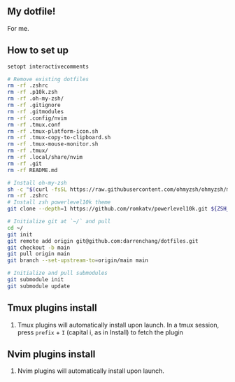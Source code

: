 ## My dotfile!
For me.

## How to set up
```bash
setopt interactivecomments

# Remove existing dotfiles
rm -rf .zshrc
rm -rf .p10k.zsh
rm -rf .oh-my-zsh/
rm -rf .gitignore
rm -rf .gitmodules
rm -rf .config/nvim
rm -rf .tmux.conf
rm -rf .tmux-platform-icon.sh
rm -rf .tmux-copy-to-clipboard.sh
rm -rf .tmux-mouse-monitor.sh
rm -rf .tmux/
rm -rf .local/share/nvim
rm -rf .git
rm -rf README.md

# Install oh-my-zsh
sh -c "$(curl -fsSL https://raw.githubusercontent.com/ohmyzsh/ohmyzsh/master/tools/install.sh)" "" --unattended
rm -rf .zshrc
# Install zsh powerlevel10k theme
git clone --depth=1 https://github.com/romkatv/powerlevel10k.git ${ZSH_CUSTOM:-$HOME/.oh-my-zsh/custom}/themes/powerlevel10k

# Initialize git at `~/` and pull
cd ~/
git init
git remote add origin git@github.com:darrenchang/dotfiles.git
git checkout -b main
git pull origin main
git branch --set-upstream-to=origin/main main

# Initialize and pull submodules
git submodule init
git submodule update
```

## Tmux plugins install
1. Tmux plugins will automatically install upon launch. In a tmux session, press `prefix` + `I` (capital i, as in 
Install) to fetch the plugin

## Nvim plugins install
1. Nvim plugins will automatically install upon launch.
